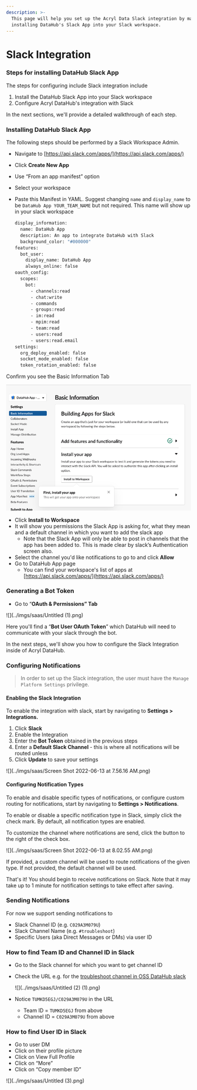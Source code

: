 ```yaml
---
description: >-
  This page will help you set up the Acryl Data Slack integration by manually
  installing DataHub's Slack App into your Slack workspace.
---
```


# Slack Integration

### Steps for installing DataHub Slack App

The steps for configuring include Slack integration include&#x20;

1. Install the DataHub Slack App into your Slack workspace
2. Configure Acryl DataHub's integration with Slack

In the next sections, we'll provide a detailed walkthrough of each step.

### Installing DataHub Slack App&#x20;

The following steps should be performed by a Slack Workspace Admin.&#x20;

* Navigate to  [https://api.slack.com/apps/](https://api.slack.com/apps/)
* Click **Create New App**
* Use “From an app manifest” option
* Select your workspace
*   Paste this Manifest in YAML. Suggest changing `name` and `display_name` to be `DataHub App YOUR_TEAM_NAME` but not required. This name will show up in your slack workspace

    ```bash
    display_information:
      name: DataHub App
      description: An app to integrate DataHub with Slack
      background_color: "#000000"
    features:
      bot_user:
        display_name: DataHub App
        always_online: false
    oauth_config:
      scopes:
        bot:
          - channels:read
          - chat:write
          - commands
          - groups:read
          - im:read
          - mpim:read
          - team:read
          - users:read
          - users:read.email
    settings:
      org_deploy_enabled: false
      socket_mode_enabled: false
      token_rotation_enabled: false
    ```

Confirm you see the Basic Information Tab

![](../imgs/saas/Untitled.png)

* Click **Install to Workspace**
* It will show you permissions the Slack App is asking for, what they mean and a default channel in which you want to add the slack app
  * Note that the Slack App will only be able to post in channels that the app has been added to. This is made clear by slack’s Authentication screen also.
* Select the channel you'd like notifications to go to and click **Allow**
* Go to DataHub App page
  * You can find your workspace's list of apps at [https://api.slack.com/apps/](https://api.slack.com/apps/)

### Generating a Bot Token

* Go to “**OAuth & Permissions” Tab**

![](../imgs/saas/Untitled (1).png)

Here you'll find a “**Bot User OAuth Token**” which DataHub will need to communicate with your slack through the bot.&#x20;

In the next steps, we'll show you how to configure the Slack Integration inside of Acryl DataHub.



### Configuring Notifications&#x20;

> In order to set up the Slack integration, the user must have the `Manage Platform Settings` privilege.&#x20;

#### Enabling the Slack Integration&#x20;

To enable the integration with slack, start by navigating to **Settings > Integrations.**

1. Click **Slack**
2. Enable the Integration&#x20;
3. Enter the **Bot Token** obtained in the previous steps
4. Enter a **Default Slack Channel** - this is where all notifications will be routed unless&#x20;
5. Click **Update** to save your settings

![](../imgs/saas/Screen Shot 2022-06-13 at 7.56.16 AM.png)

#### Configuring Notification Types

To enable and disable specific types of notifications, or configure custom routing for notifications,  start by navigating to **Settings > Notifications**. &#x20;

To enable or disable a specific notification type in Slack, simply click the check mark. By default, all notification types are enabled.

To customize the channel where notifications are send, click the button to the right of the check box.

![](../imgs/saas/Screen Shot 2022-06-13 at 8.02.55 AM.png)

If provided, a custom channel will be used to route notifications of the given type. If not provided, the default channel will be used.&#x20;

That's it! You should begin to receive notifications on Slack. Note that it may take up to 1 minute for notification settings to take effect after saving.&#x20;

### Sending Notifications

For now we support sending notifications to

* Slack Channel ID (e.g. `C029A3M079U`)
* Slack Channel Name (e.g. `#troubleshoot`)
* Specific Users (aka Direct Messages or DMs) via user ID&#x20;

### How to find Team ID and Channel ID in Slack

* Go to the Slack channel for which you want to get channel ID
*   Check the URL e.g. for the [troubleshoot channel in OSS DataHub slack](https://app.slack.com/client/TUMKD5EGJ/C029A3M079U)

    ![](../imgs/saas/Untitled (2) (1).png)
* Notice `TUMKD5EGJ/C029A3M079U` in the URL
  * Team ID = `TUMKD5EGJ` from above
  * Channel ID = `C029A3M079U` from above

### How to find User ID in Slack

* Go to user DM
* Click on their profile picture
* Click on View Full Profile
* Click on “More”
* Click on “Copy member ID”

![](../imgs/saas/Untitled (3).png)
